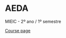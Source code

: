 # AEDA
MIEIC - 2º ano / 1º semestre

[Course page](https://sigarra.up.pt/feup/pt/ucurr_geral.ficha_uc_view?pv_ocorrencia_id=436433)
